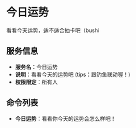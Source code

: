 # 今日运势

看看今天运势，适不适合抽卡吧（bushi

## 服务信息

- **服务名**：今日运势
- **说明**：看看今天的运势吧 (tips：跟钓鱼联动喔！)
- **权限限定**：所有人

## 命令列表

- **今日运势**：看看你今天的运势会怎么样吧！
